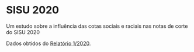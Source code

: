 # SISU 2020

Um estudo sobre a influência das cotas sociais e raciais nas notas de corte
do SISU 2020

Dados obtidos do [Relatório 1/2020][relatorio-sisu-2020].

[relatorio-sisu-2020]: https://sisu.mec.gov.br/#/relatorio#onepage
